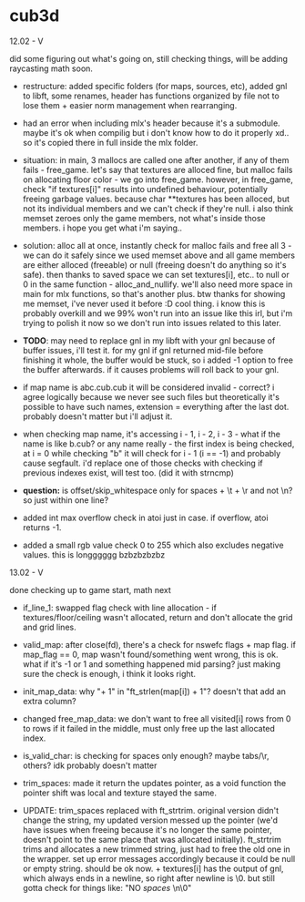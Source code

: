 # cub3d

12.02 - V

did some figuring out what's going on, still checking things, will be adding raycasting math soon. 

- restructure: added specific folders (for maps, sources, etc), added gnl to libft, some renames, header has functions organized by file not to lose them + easier norm management when rearranging.

- had an error when including mlx's header because it's a submodule. maybe it's ok when compilig but i don't know how to do it properly xd.. so it's copied there in full inside the mlx folder.

- situation: in main, 3 mallocs are called one after another, if any of them fails - free_game. let's say that textures are alloced fine, but malloc fails on allocating floor color - we go into free_game. however, in free_game, check "if textures[i]" results into undefined behaviour, potentially freeing garbage values. because char **textures has been alloced, but not its individual members and we can't check if they're null. i also think memset zeroes only the game members, not what's inside those members. i hope you get what i'm saying..

- solution: alloc all at once, instantly check for malloc fails and free all 3 - we can do it safely since we used memset above and all game members are either alloced (freeable) or null (freeing doesn't do anything so it's safe). then thanks to saved space we can set textures[i], etc.. to null or 0 in the same function - alloc_and_nullify. we'll also need more space in main for mlx functions, so that's another plus. btw thanks for showing me memset, i've never used it before :D cool thing. i know this is probably overkill and we 99% won't run into an issue like this irl, but i'm trying to polish it now so we don't run into issues related to this later.

- **TODO**: may need to replace gnl in my libft with your gnl because of buffer issues, i'll test it. for my gnl if gnl returned mid-file before finishing it whole, the buffer would be stuck, so i added -1 option to free the buffer afterwards. if it causes problems will roll back to your gnl.

- if map name is abc.cub.cub it will be considered invalid - correct? i agree logically because we never see such files but theoretically it's possible to have such names, extension = everything after the last dot. probably doesn't matter but i'll adjust it.

- when checking map name, it's accessing i - 1, i - 2, i - 3 - what if the name is like b.cub? or any name really - the first index is being checked, at i = 0 while checking "b" it will check for i - 1 (i == -1) and probably cause segfault. i'd replace one of those checks with checking if previous indexes exist, will test too. (did it with strncmp)

- **question:** is offset/skip_whitespace only for spaces + \t + \r and not \n? so just within one line?

- added int max overflow check in atoi just in case. if overflow, atoi returns -1.

- added a small rgb value check 0 to 255 which also excludes negative values. this is longggggg bzbzbzbzbz

13.02 - V

done checking up to game start, math next

- if_line_1: swapped flag check with line allocation - if textures/floor/ceiling wasn't allocated, return and don't allocate the grid and grid lines.

- valid_map: after close(fd), there's a check for nswefc flags + map flag. if map_flag == 0, map wasn't found/something went wrong, this is ok. what if it's -1 or 1 and something happened mid parsing? just making sure the check is enough, i think it looks right.

- init_map_data: why "+ 1" in "ft_strlen(map[i]) + 1"? doesn't that add an extra column?

- changed free_map_data: we don't want to free all visited[i] rows from 0 to rows if it failed in the middle, must only free up the last allocated index.

- is_valid_char: is checking for spaces only enough? maybe tabs/\r, others? idk probably doesn't matter

- trim_spaces: made it return the updates pointer, as a void function the pointer shift was local and texture stayed the same.

- UPDATE: trim_spaces replaced with ft_strtrim. original version didn't change the string, my updated version messed up the pointer (we'd have issues when freeing because it's no longer the same pointer, doesn't point to the same place that was allocated initially). ft_strtrim trims and allocates a new trimmed string, just had to free the old one in the wrapper. set up error messages accordingly because it could be null or empty string. should be ok now. + textures[i] has the output of gnl, which always ends in a newline, so right after newline is \0. but still gotta check for things like: "NO   *spaces*    \n\0"
